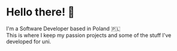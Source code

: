 # Hello there! 👋

I'm a Software Developer based in Poland :poland:<br/>
This is where I keep my passion projects and some of the stuff I've developed for uni.
